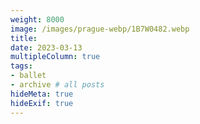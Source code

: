 ```yaml
---
weight: 8000
image: /images/prague-webp/1B7W0482.webp
title:
date: 2023-03-13
multipleColumn: true
tags:
- ballet
- archive # all posts
hideMeta: true
hideExif: true
---
```

